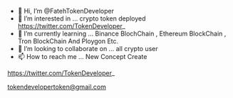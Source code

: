 - 👋 Hi, I’m @FatehTokenDeveloper
- 👀 I’m interested in ... crypto token deployed https://twitter.com/TokenDeveloper_
- 🌱 I’m currently learning ... Binance BlochChain , Ethereum BlockChain , Tron BlockChain And Ploygon Etc.
- 💞️ I’m looking to collaborate on ... all crypto user
- 📫 How to reach me ... New Concept Create

https://twitter.com/TokenDeveloper_

tokendevelopertoken@gmail.com


<!---
FatehTokenDeveloper/FatehTokenDeveloper is a ✨ special ✨ repository because its `README.md` (this file) appears on your GitHub profile.
You can click the Preview link to take a look at your changes.
--->
